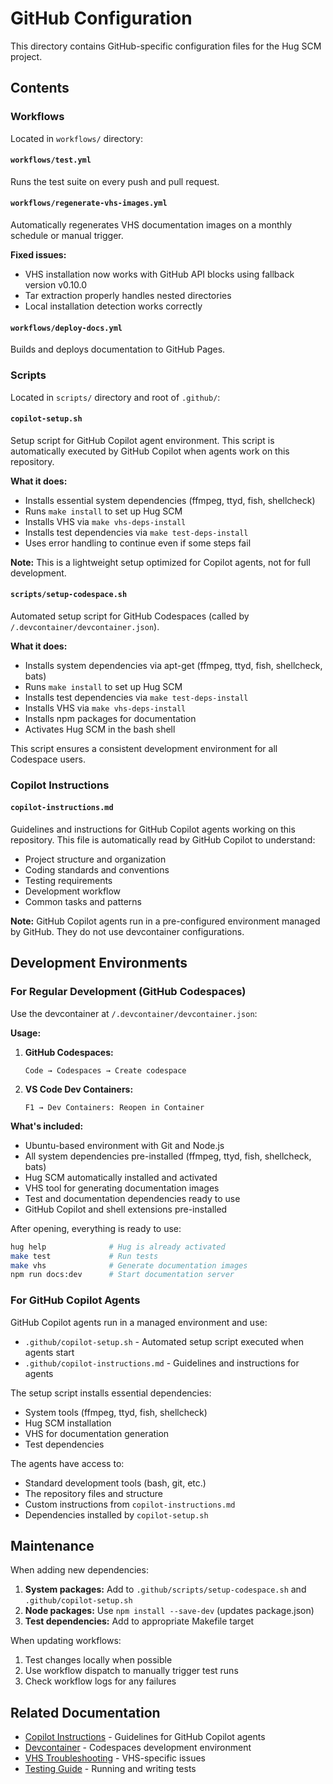 # GitHub Configuration

This directory contains GitHub-specific configuration files for the Hug SCM project.

## Contents

### Workflows

Located in `workflows/` directory:

#### `workflows/test.yml`

Runs the test suite on every push and pull request.

#### `workflows/regenerate-vhs-images.yml`

Automatically regenerates VHS documentation images on a monthly schedule or manual trigger.

**Fixed issues:**
- VHS installation now works with GitHub API blocks using fallback version v0.10.0
- Tar extraction properly handles nested directories
- Local installation detection works correctly

#### `workflows/deploy-docs.yml`

Builds and deploys documentation to GitHub Pages.

### Scripts

Located in `scripts/` directory and root of `.github/`:

#### `copilot-setup.sh`

Setup script for GitHub Copilot agent environment. This script is automatically executed by GitHub Copilot when agents work on this repository.

**What it does:**
- Installs essential system dependencies (ffmpeg, ttyd, fish, shellcheck)
- Runs `make install` to set up Hug SCM
- Installs VHS via `make vhs-deps-install`
- Installs test dependencies via `make test-deps-install`
- Uses error handling to continue even if some steps fail

**Note:** This is a lightweight setup optimized for Copilot agents, not for full development.

#### `scripts/setup-codespace.sh`

Automated setup script for GitHub Codespaces (called by `/.devcontainer/devcontainer.json`).

**What it does:**
- Installs system dependencies via apt-get (ffmpeg, ttyd, fish, shellcheck, bats)
- Runs `make install` to set up Hug SCM
- Installs test dependencies via `make test-deps-install`
- Installs VHS via `make vhs-deps-install`
- Installs npm packages for documentation
- Activates Hug SCM in the bash shell

This script ensures a consistent development environment for all Codespace users.

### Copilot Instructions

#### `copilot-instructions.md`

Guidelines and instructions for GitHub Copilot agents working on this repository. This file is automatically read by GitHub Copilot to understand:
- Project structure and organization
- Coding standards and conventions
- Testing requirements
- Development workflow
- Common tasks and patterns

**Note:** GitHub Copilot agents run in a pre-configured environment managed by GitHub. They do not use devcontainer configurations.

## Development Environments

### For Regular Development (GitHub Codespaces)

Use the devcontainer at `/.devcontainer/devcontainer.json`:

**Usage:**
1. **GitHub Codespaces:**
   ```
   Code → Codespaces → Create codespace
   ```

2. **VS Code Dev Containers:**
   ```
   F1 → Dev Containers: Reopen in Container
   ```

**What's included:**
- Ubuntu-based environment with Git and Node.js
- All system dependencies pre-installed (ffmpeg, ttyd, fish, shellcheck, bats)
- Hug SCM automatically installed and activated
- VHS tool for generating documentation images
- Test and documentation dependencies ready to use
- GitHub Copilot and shell extensions pre-installed

After opening, everything is ready to use:
```bash
hug help              # Hug is already activated
make test             # Run tests
make vhs              # Generate documentation images
npm run docs:dev      # Start documentation server
```

### For GitHub Copilot Agents

GitHub Copilot agents run in a managed environment and use:
- `.github/copilot-setup.sh` - Automated setup script executed when agents start
- `.github/copilot-instructions.md` - Guidelines and instructions for agents

The setup script installs essential dependencies:
- System tools (ffmpeg, ttyd, fish, shellcheck)
- Hug SCM installation
- VHS for documentation generation
- Test dependencies

The agents have access to:
- Standard development tools (bash, git, etc.)
- The repository files and structure
- Custom instructions from `copilot-instructions.md`
- Dependencies installed by `copilot-setup.sh`

## Maintenance

When adding new dependencies:

1. **System packages:** Add to `.github/scripts/setup-codespace.sh` and `.github/copilot-setup.sh`
2. **Node packages:** Use `npm install --save-dev` (updates package.json)
3. **Test dependencies:** Add to appropriate Makefile target

When updating workflows:

1. Test changes locally when possible
2. Use workflow dispatch to manually trigger test runs
3. Check workflow logs for any failures

## Related Documentation

- [Copilot Instructions](copilot-instructions.md) - Guidelines for GitHub Copilot agents
- [Devcontainer](../.devcontainer/devcontainer.json) - Codespaces development environment
- [VHS Troubleshooting](../docs/screencasts/VHS_TROUBLESHOOTING.md) - VHS-specific issues
- [Testing Guide](../TESTING.md) - Running and writing tests
